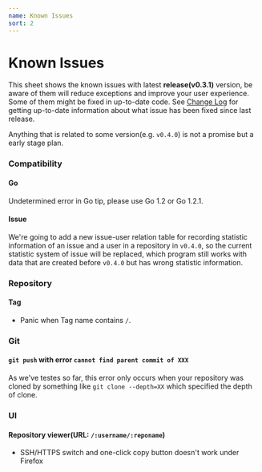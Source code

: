 ```yaml
---
name: Known Issues
sort: 2
---
```


# Known Issues

This sheet shows the known issues with latest **release(v0.3.1)** version, be aware of them will reduce exceptions and improve your user experience. Some of them might be fixed in up-to-date code. See [Change Log](change_log.md) for getting up-to-date information about what issue has been fixed since last release.

Anything that is related to some version(e.g. `v0.4.0`) is not a promise but a early stage plan.

### Compatibility

#### Go

Undetermined error in Go tip, please use Go 1.2 or Go 1.2.1.

#### Issue

We're going to add a new issue-user relation table for recording statistic information of an issue and a user in a repository in `v0.4.0`, so the current statistic system of issue will be replaced, which program still works with data that are created before `v0.4.0` but has wrong statistic information.

### Repository

#### Tag

- Panic when Tag name contains `/`.

### Git

#### `git push` with error `cannot find parent commit of XXX`

As we've testes so far, this error only occurs when your repository was cloned by something like `git clone --depth=XX` which specified the depth of clone.

### UI

#### Repository viewer(URL: `/:username/:reponame`)

- SSH/HTTPS switch and one-click copy button doesn't work under Firefox